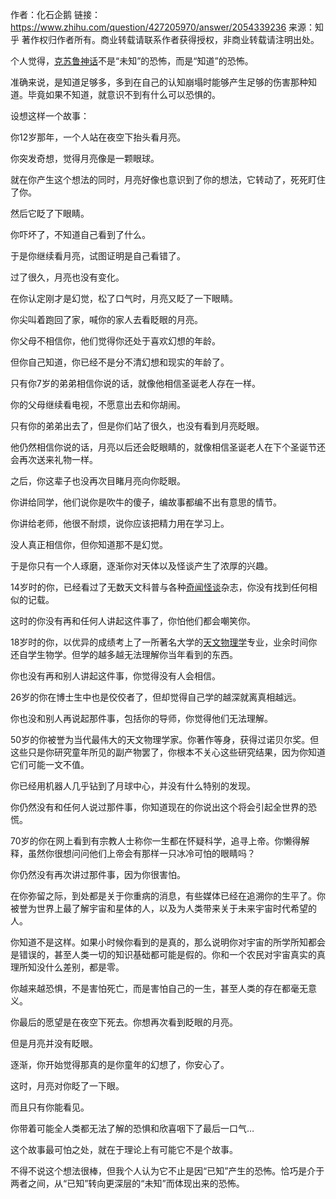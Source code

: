 作者：化石企鹅
链接：https://www.zhihu.com/question/427205970/answer/2054339236
来源：知乎
著作权归作者所有。商业转载请联系作者获得授权，非商业转载请注明出处。



个人觉得，[克苏鲁神话](https://www.zhihu.com/search?q=克苏鲁神话&search_source=Entity&hybrid_search_source=Entity&hybrid_search_extra={"sourceType"%3A"answer"%2C"sourceId"%3A2054339236})不是“未知”的恐怖，而是“知道”的恐怖。

准确来说，是知道足够多，多到在自己的认知崩塌时能够产生足够的伤害那种知道。毕竟如果不知道，就意识不到有什么可以恐惧的。





设想这样一个故事：



你12岁那年，一个人站在夜空下抬头看月亮。

你突发奇想，觉得月亮像是一颗眼球。

就在你产生这个想法的同时，月亮好像也意识到了你的想法，它转动了，死死盯住了你。

然后它眨了下眼睛。

你吓坏了，不知道自己看到了什么。

于是你继续看月亮，试图证明是自己看错了。

过了很久，月亮也没有变化。

在你认定刚才是幻觉，松了口气时，月亮又眨了一下眼睛。



你尖叫着跑回了家，喊你的家人去看眨眼的月亮。

你父母不相信你，他们觉得你还处于喜欢幻想的年龄。

但你自己知道，你已经不是分不清幻想和现实的年龄了。

只有你7岁的弟弟相信你说的话，就像他相信圣诞老人存在一样。

你的父母继续看电视，不愿意出去和你胡闹。

只有你的弟弟出去了，但是你们站了很久，也没有看到月亮眨眼。

他仍然相信你说的话，月亮以后还会眨眼睛的，就像相信圣诞老人在下个圣诞节还会再次送来礼物一样。



之后，你这辈子也没再次目睹月亮向你眨眼。



你讲给同学，他们说你是吹牛的傻子，编故事都编不出有意思的情节。

你讲给老师，他很不耐烦，说你应该把精力用在学习上。

没人真正相信你，但你知道那不是幻觉。

于是你只有一个人琢磨，逐渐你对天体以及怪谈产生了浓厚的兴趣。



14岁时的你，已经看过了无数天文科普与各种[奇闻怪谈](https://www.zhihu.com/search?q=奇闻怪谈&search_source=Entity&hybrid_search_source=Entity&hybrid_search_extra={"sourceType"%3A"answer"%2C"sourceId"%3A2054339236})杂志，你没有找到任何相似的记载。

这时的你没有再和任何人讲起这件事了，你怕他们都会嘲笑你。



18岁时的你，以优异的成绩考上了一所著名大学的[天文物理学](https://www.zhihu.com/search?q=天文物理学&search_source=Entity&hybrid_search_source=Entity&hybrid_search_extra={"sourceType"%3A"answer"%2C"sourceId"%3A2054339236})专业，业余时间你还自学生物学。但学的越多越无法理解你当年看到的东西。

你也没有再和别人讲起这件事，你觉得没有人会相信。



26岁的你在博士生中也是佼佼者了，但却觉得自己学的越深就离真相越远。

你也没和别人再说起那件事，包括你的导师，你觉得他们无法理解。



50岁的你被誉为当代最伟大的天文物理学家。你著作等身，获得过诺贝尔奖。但这些只是你研究童年所见的副产物罢了，你根本不关心这些研究结果，因为你知道它们可能一文不值。

你已经用机器人几乎钻到了月球中心，并没有什么特别的发现。

你仍然没有和任何人说过那件事，你知道现在的你说出这个将会引起全世界的恐慌。



70岁的你在网上看到有宗教人士称你一生都在怀疑科学，追寻上帝。你懒得解释，虽然你很想问问他们上帝会有那样一只冰冷可怕的眼睛吗？

你仍然没有再次讲过那件事，因为你很害怕。



在你弥留之际，到处都是关于你重病的消息，有些媒体已经在追溯你的生平了。你被誉为世界上最了解宇宙和星体的人，以及为人类带来关于未来宇宙时代希望的人。

你知道不是这样。如果小时候你看到的是真的，那么说明你对宇宙的所学所知都会是错误的，甚至人类一切的知识基础都可能是假的。你和一个农民对宇宙真实的真理所知没什么差别，都是零。

你越来越恐惧，不是害怕死亡，而是害怕自己的一生，甚至人类的存在都毫无意义。

你最后的愿望是在夜空下死去。你想再次看到眨眼的月亮。

但是月亮并没有眨眼。

逐渐，你开始觉得那真的是你童年的幻想了，你安心了。

这时，月亮对你眨了一下眼。

而且只有你能看见。

你带着可能全人类都无法了解的恐惧和欣喜咽下了最后一口气…





这个故事最可怕之处，就在于理论上有可能它不是个故事。

不得不说这个想法很棒，但我个人认为它不止是因“已知”产生的恐怖。恰巧是介于两者之间，从“已知”转向更深层的“未知”而体现出来的恐怖。